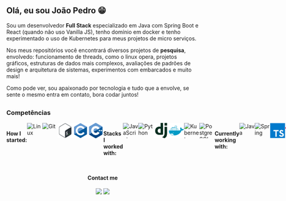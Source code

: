 ## Olá, eu sou João Pedro 😁
Sou um desenvolvedor **Full Stack** especializado em Java com Spring Boot e React (quando não uso Vanilla JS), tenho domínio em docker e tenho experimentado o uso de Kubernetes para meus projetos de micro serviços. 

Nos meus repositórios você encontrará diversos projetos de **pesquisa**, envolvedo: funcionamento de threads, como o linux opera, projetos gráficos, estruturas de dados mais complexos, avaliações de padrões de design e arquitetura de sistemas, experimentos com embarcados e muito mais!

Como pode ver, sou apaixonado por tecnologia e tudo que a envolve, se sente o mesmo entra em contato, bora codar juntos!

##

### Competências
<div style="display: flex" align="left">
  
  <h4>How I started:</h4>
  <img alt="Linux" width="40" height="40" src="https://cdn.jsdelivr.net/gh/devicons/devicon@latest/icons/linux/linux-original.svg">
  <img alt="Git" width="40" height="40" src="https://cdn.jsdelivr.net/gh/devicons/devicon/icons/git/git-plain.svg">
  <img alt="Bash" width="40" height="40" src="https://github.com/devicons/devicon/blob/v2.16.0/icons/bash/bash-original.svg">
  <img alt="C" width="40" height="40" src="https://github.com/devicons/devicon/blob/v2.16.0/icons/c/c-original.svg">
  <img alt="CPP" width="40" height="40" src="https://github.com/devicons/devicon/blob/v2.16.0/icons/cplusplus/cplusplus-original.svg">
  
  <h4>Stacks I worked with:</h4>
  <img alt="JavaScript" width="40" height="40" src="https://cdn.jsdelivr.net/gh/devicons/devicon/icons/javascript/javascript-plain.svg">
  <img alt="Python" width="40" height="40" src="https://cdn.jsdelivr.net/gh/devicons/devicon/icons/python/python-plain.svg">
  <img alt="Django" width="40" height="40" src="https://github.com/devicons/devicon/blob/v2.16.0/icons/django/django-plain.svg">
  <img alt="Docker" width="40" height="40" src="https://github.com/devicons/devicon/blob/v2.16.0/icons/docker/docker-plain.svg">
  <img alt="Kubernetes" width="40" height="40" src="https://cdn.jsdelivr.net/gh/devicons/devicon@latest/icons/kubernetes/kubernetes-original.svg" />
  <img alt="PostgreSQL" width="40" height="40" src="https://cdn.jsdelivr.net/gh/devicons/devicon@latest/icons/postgresql/postgresql-plain-wordmark.svg" />
  
  <h4>Currently working with:</h4>
  <img alt="Java" width="40" height="40" src="https://cdn.jsdelivr.net/gh/devicons/devicon@latest/icons/java/java-original.svg">
  <img alt="Spring" width="40" height="40" src="https://cdn.jsdelivr.net/gh/devicons/devicon@latest/icons/spring/spring-original.svg">
  <img alt="TypeScript" width="40" height="40" src="https://github.com/devicons/devicon/blob/v2.16.0/icons/typescript/typescript-original.svg">
  <img alt="NestJS" width="40" height="40" src="https://github.com/devicons/devicon/blob/v2.16.0/icons/nestjs/nestjs-original.svg">
  <img alt="React" width="40" height="40" src="https://cdn.jsdelivr.net/gh/devicons/devicon@latest/icons/react/react-original-wordmark.svg" />
  <img alt="MySQL" width="40" height="40" src="https://github.com/devicons/devicon/blob/v2.16.0/icons/mysql/mysql-original.svg">

</div>

##

<div align="center">
  <h4>Contact me</h4>  
  <a href="https://www.linkedin.com/in/jpedro-correia" target="_blank"><img src="https://img.shields.io/badge/-LinkedIn-%230077B5?style=for-the-badge&logo=linkedin&logoColor=white" target="_blank"></a> 
  <a href="mailto:jpedro-lima@outlook.com" target="_blank"><img src="https://img.shields.io/badge/-Mail-gray?style=for-the-badge&logo=mailboxdotorg&logoColor=white"></a>
</div>
